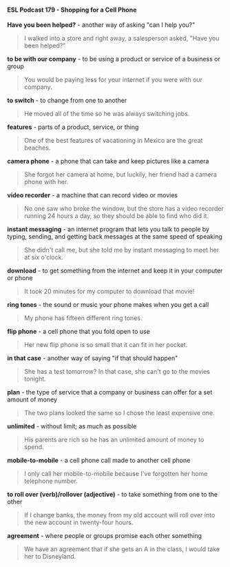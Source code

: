#### ESL Podcast 179 - Shopping for a Cell Phone

**Have you been helped?** - another way of asking "can I help you?"

> I walked into a store and right away, a salesperson asked, "Have you been
helped?"

**to be with our company** - to be using a product or service of a business or
group

> You would be paying less for your internet if you were with our company.

**to switch** - to change from one to another

> He moved all of the time so he was always switching jobs.

**features** - parts of a product, service, or thing

> One of the best features of vacationing in Mexico are the great beaches.

**camera phone** - a phone that can take and keep pictures like a camera

> She forgot her camera at home, but luckily, her friend had a camera phone with
her.

**video recorder** - a machine that can record video or movies

> No one saw who broke the window, but the store has a video recorder running
24 hours a day, so they should be able to find who did it.

**instant messaging** - an internet program that lets you talk to people by typing,
sending, and getting back messages at the same speed of speaking

> She didn't call me, but she told me by instant messaging to meet her at six
o'clock.

**download** - to get something from the internet and keep it in your computer or
phone

> It took 20 minutes for my computer to download that movie!

**ring tones** - the sound or music your phone makes when you get a call

> My phone has fifteen different ring tones.

**flip phone** - a cell phone that you fold open to use

> Her new flip phone is so small that it can fit in her pocket.

**in that case** - another way of saying "if that should happen"

> She has a test tomorrow? In that case, she can't go to the movies tonight.

**plan** - the type of service that a company or business can offer for a set amount
of money

> The two plans looked the same so I chose the least expensive one.

**unlimited** - without limit; as much as possible

> His parents are rich so he has an unlimited amount of money to spend.

**mobile-to-mobile** - a cell phone call made to another cell phone

> I only call her mobile-to-mobile because I've forgotten her home telephone
number.

**to roll over (verb)/rollover (adjective)** - to take something from one to the other

> If I change banks, the money from my old account will roll over into the new
account in twenty-four hours.

**agreement** - where people or groups promise each other something

> We have an agreement that if she gets an A in the class, I would take her to
Disneyland.

